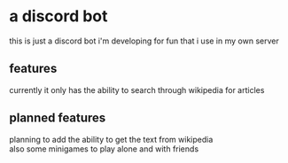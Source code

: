 # a discord bot
this is just a discord bot i'm developing for fun that i use in my own server

## features
currently it only has the ability to search through wikipedia for articles

## planned features
planning to add the ability to get the text from wikipedia <br/>
also some minigames to play alone and with friends <br/>
